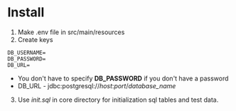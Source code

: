 # Install
1. Make .env file in src/main/resources
2. Create keys
```
DB_USERNAME=
DB_PASSWORD=
DB_URL=
```
*  You don't have to specify **DB_PASSWORD** if you don't have a password
* DB_URL - jdbc:postgresql://*host*:*port*/*database_name*
3. Use *init.sql* in core directory for initialization sql tables and test data.